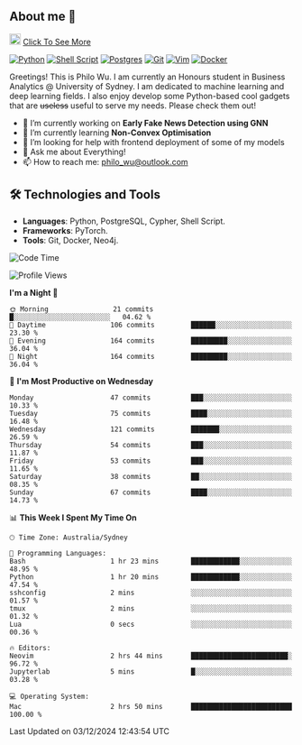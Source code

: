 ## About me 🤗

<a href="#"><img src="https://media.giphy.com/media/hvRJCLFzcasrR4ia7z/giphy.gif" width="20px" height="20px"></a> [Click To See More](https://codeboyphilo.github.io)

[![Python](https://img.shields.io/badge/python-3670A0?style=for-the-badge&logo=python&logoColor=ffdd54)](#)
[![Shell Script](https://img.shields.io/badge/shell_script-%23121011.svg?style=for-the-badge&logo=gnu-bash&logoColor=white)](#)
[![Postgres](https://img.shields.io/badge/postgres-%23316192.svg?style=for-the-badge&logo=postgresql&logoColor=white)](#)
[![Git](https://img.shields.io/badge/git-%23F05033.svg?style=for-the-badge&logo=git&logoColor=white)](#)
[![Vim](https://img.shields.io/badge/VIM-%2311AB00.svg?style=for-the-badge&logo=vim&logoColor=white)](#)
[![Docker](https://img.shields.io/badge/docker-%230db7ed.svg?style=for-the-badge&logo=docker&logoColor=white)](#)

Greetings! This is Philo Wu. I am currently an Honours student in Business Analytics \@ University of Sydney. I am dedicated to machine learning and deep learning fields. I also enjoy develop some Python-based cool gadgets that are ~~useless~~ useful to serve my needs. Please check them out!

- 🔭 I’m currently working on **Early Fake News Detection using GNN**
- 🌱 I’m currently learning **Non-Convex Optimisation**
- 🤔 I’m looking for help with frontend deployment of some of my models
- 💬 Ask me about Everything!
- 📫 How to reach me: philo_wu@outlook.com

## 🛠 Technologies and Tools
- **Languages**: Python, PostgreSQL, Cypher, Shell Script.
- **Frameworks**: PyTorch.
- **Tools**: Git, Docker, Neo4j.

<!--START_SECTION:waka-->
![Code Time](http://img.shields.io/badge/Code%20Time-622%20hrs%2037%20mins-blue)

![Profile Views](http://img.shields.io/badge/Profile%20Views-0-blue)

**I'm a Night 🦉** 

```text
🌞 Morning                21 commits          █░░░░░░░░░░░░░░░░░░░░░░░░   04.62 % 
🌆 Daytime                106 commits         ██████░░░░░░░░░░░░░░░░░░░   23.30 % 
🌃 Evening                164 commits         █████████░░░░░░░░░░░░░░░░   36.04 % 
🌙 Night                  164 commits         █████████░░░░░░░░░░░░░░░░   36.04 % 
```
📅 **I'm Most Productive on Wednesday** 

```text
Monday                   47 commits          ███░░░░░░░░░░░░░░░░░░░░░░   10.33 % 
Tuesday                  75 commits          ████░░░░░░░░░░░░░░░░░░░░░   16.48 % 
Wednesday                121 commits         ███████░░░░░░░░░░░░░░░░░░   26.59 % 
Thursday                 54 commits          ███░░░░░░░░░░░░░░░░░░░░░░   11.87 % 
Friday                   53 commits          ███░░░░░░░░░░░░░░░░░░░░░░   11.65 % 
Saturday                 38 commits          ██░░░░░░░░░░░░░░░░░░░░░░░   08.35 % 
Sunday                   67 commits          ████░░░░░░░░░░░░░░░░░░░░░   14.73 % 
```


📊 **This Week I Spent My Time On** 

```text
🕑︎ Time Zone: Australia/Sydney

💬 Programming Languages: 
Bash                     1 hr 23 mins        ████████████░░░░░░░░░░░░░   48.95 % 
Python                   1 hr 20 mins        ████████████░░░░░░░░░░░░░   47.54 % 
sshconfig                2 mins              ░░░░░░░░░░░░░░░░░░░░░░░░░   01.57 % 
tmux                     2 mins              ░░░░░░░░░░░░░░░░░░░░░░░░░   01.32 % 
Lua                      0 secs              ░░░░░░░░░░░░░░░░░░░░░░░░░   00.36 % 

🔥 Editors: 
Neovim                   2 hrs 44 mins       ████████████████████████░   96.72 % 
Jupyterlab               5 mins              █░░░░░░░░░░░░░░░░░░░░░░░░   03.28 % 

💻 Operating System: 
Mac                      2 hrs 50 mins       █████████████████████████   100.00 % 
```


 Last Updated on 03/12/2024 12:43:54 UTC
<!--END_SECTION:waka-->
